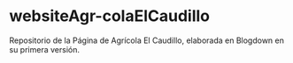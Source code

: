 # websiteAgr-colaElCaudillo
Repositorio de la Página de Agrícola El Caudillo, elaborada en Blogdown en su primera versión. 
